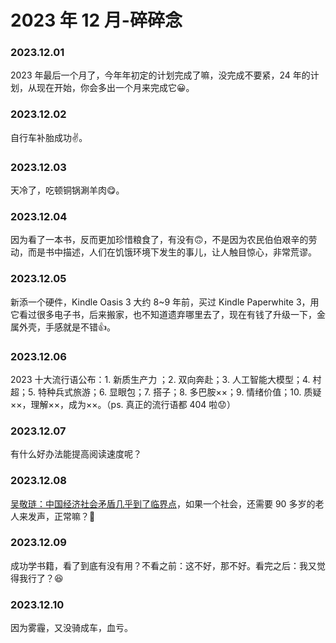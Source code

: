 # 2023 年 12 月-碎碎念


### 2023.12.01
2023 年最后一个月了，今年年初定的计划完成了嘛，没完成不要紧，24 年的计划，从现在开始，你会多出一个月来完成它😀。

### 2023.12.02
自行车补胎成功✌️。

### 2023.12.03
天冷了，吃顿铜锅涮羊肉😋。

### 2023.12.04
因为看了一本书，反而更加珍惜粮食了，有没有🙃，不是因为农民伯伯艰辛的劳动，而是书中描述，人们在饥饿环境下发生的事儿，让人触目惊心，非常荒谬。

### 2023.12.05
新添一个硬件，Kindle Oasis 3 大约 8~9 年前，买过 Kindle Paperwhite 3，用它看过很多电子书，后来搬家，也不知道遗弃哪里去了，现在有钱了升级一下，金属外壳，手感就是不错👍。

### 2023.12.06
2023 十大流行语公布：1. 新质生产力 ；2. 双向奔赴；3. 人工智能大模型；4. 村超；5. 特种兵式旅游；6. 显眼包；7. 搭子；8. 多巴胺××；9. 情绪价值；10. 质疑××，理解××，成为××。（ps. 真正的流行语都 404 啦😟）

### 2023.12.07
有什么好办法能提高阅读速度呢？

### 2023.12.08
[吴敬琏：中国经济社会矛盾几乎到了临界点](https://chinadigitaltimes.net/chinese/702954.html)，如果一个社会，还需要 90 多岁的老人来发声，正常嘛？🤔

### 2023.12.09
成功学书籍，看了到底有没有用？不看之前：这不好，那不好。看完之后：我又觉得我行了？😆

### 2023.12.10
因为雾霾，又没骑成车，血亏。

